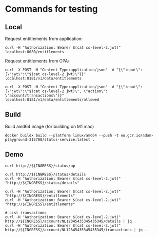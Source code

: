 # Commands for testing

## Local

Request entitlements from application:

```shell
curl -H "Authorization: Bearer $(cat cs-level-2.jwt)" localhost:8080/entitlements
```

Request entitlements from OPA:

```shell
curl -X POST -H "Content-Type:application/json" -d "{\"input\":{\"jwt\":\"$(cat cs-level-2.jwt)\"}}" localhost:8181/v1/data/entitlements

curl -X POST -H "Content-Type:application/json" -d "{\"input\":{\"jwt\":\"$(cat cs-level-2.jwt)\", \"action\": \"account/transactions\"}}" localhost:8181/v1/data/entitlements/allowed
```

## Build

Build amd64 image (for building on M1 mac)

```shell
docker buildx build --platform linux/amd64 --push -t eu.gcr.io/adam-playground-315708/status-service:latest .
```

## Demo

```shell
curl http://${INGRESS}/status/up

curl http://${INGRESS}/status/details
curl -H "Authorization: Bearer $(cat cs-level-2.jwt)" "http://${INGRESS}/status/details"

curl -H "Authorization: Bearer $(cat cs-level-2.jwt)" "http://${INGRESS}/entitlements"
curl -H "Authorization: Bearer $(cat cs-level-2.jwt)" "http://${INGRESS}/entitlements"

# List transactions
curl -H "Authorization: Bearer $(cat cs-level-2.jwt)" http://${INGRESS}/account/NL12345435345435345/details | jq .
curl -H "Authorization: Bearer $(cat cs-level-2.jwt)" http://${INGRESS}/account/NL12345435345435345/transactions | jq .
```
